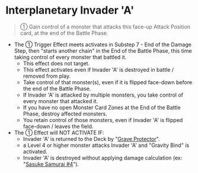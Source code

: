 # Interplanetary Invader 'A'

> ① Gain control of a monster that attacks this face-up Attack Position card, at the end of the Battle Phase.

*   The ① Trigger Effect meets activates in Substep 7 - End of the Damage Step, then "starts another chain" in the End of the Battle Phase, this time taking control of every monster that battled it.
    *   This effect does not target.
    *   This effect activates even if Invader 'A' is destroyed in battle / removed from play.
    *   Take control of that monster(s), even if it is flipped face-down before the end of the Battle Phase.
    *   If Invader 'A' is attacked by multiple monsters, you take control of every monster that attacked it.
    *   If you have no open Monster Card Zones at the End of the Battle Phase, destroy affected monsters.
    *   You retain control of those monsters, even if Invader 'A' is flipped face-down / leaves the field.
*   The ① Effect will NOT ACTIVATE IF:
    *   Invader 'A' is returned to the Deck by "[Grave Protector](https://yugipedia.com/wiki/Grave_Protector)".
    *   a Level 4 or higher monster attacks Invader 'A' and "Gravity Bind" is activated.
    *   Invader 'A' is destroyed without applying damage calculation (ex: "[Sasuke Samurai #4](https://yugioh.fandom.com/wiki/Sasuke_Samurai_4)").

